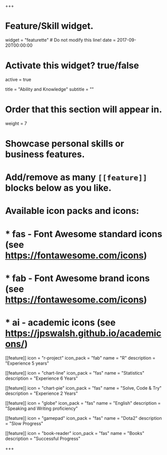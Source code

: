 +++
# Feature/Skill widget.
widget = "featurette"  # Do not modify this line!
date = 2017-09-20T00:00:00

# Activate this widget? true/false
active = true

title = "Ability and Knowledge"
subtitle = ""

# Order that this section will appear in.
weight = 7

# Showcase personal skills or business features.
# 
# Add/remove as many `[[feature]]` blocks below as you like.
# 
# Available icon packs and icons:
# * fas - Font Awesome standard icons (see https://fontawesome.com/icons)
# * fab - Font Awesome brand icons (see https://fontawesome.com/icons)
# * ai - academic icons (see https://jpswalsh.github.io/academicons/)

[[feature]]
  icon = "r-project"
  icon_pack = "fab"
  name = "R"
  description = "Experience 5 years"
  
[[feature]]
  icon = "chart-line"
  icon_pack = "fas"
  name = "Statistics"
  description = "Experience 6 Years"  
  
[[feature]]
  icon = "chart-pie"
  icon_pack = "fas"
  name = "Solve, Code & Try"
  description = "Experience 2 Years"

[[feature]]
  icon = "globe"
  icon_pack = "fas"
  name = "English"
  description = "Speaking and Writing proficiency"

[[feature]]
  icon = "gamepad"
  icon_pack = "fas"
  name = "Dota2"
  description = "Slow Progress"
  
[[feature]]
  icon = "book-reader"
  icon_pack = "fas"
  name = "Books"
  description = "Successful Progress"  
  
+++

